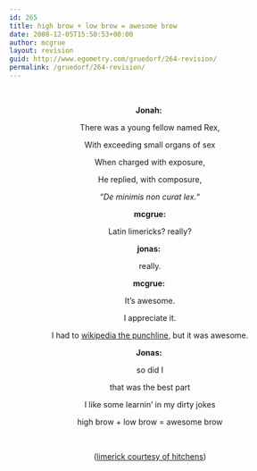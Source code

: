 ```yaml
---
id: 265
title: high brow + low brow = awesome brow
date: 2008-12-05T15:50:53+00:00
author: mcgrue
layout: revision
guid: http://www.egometry.com/gruedorf/264-revision/
permalink: /gruedorf/264-revision/
---
```

 

<p style="text-align: center; ">
  <strong>Jonah:</strong> 
</p>

<p style="text-align: center; ">
  There was a young fellow named Rex,
</p>

<p style="text-align: center; ">
  With exceeding small organs of sex
</p>

<p style="text-align: center; ">
  When charged with exposure,
</p>

<p style="text-align: center; ">
  He replied, with composure,
</p>

<p style="text-align: center; ">
  &#8220;<em>De minimis non curat lex.</em>&#8220;
</p>

<p style="text-align: center; ">
  <strong>mcgrue:</strong>
</p>

<p style="text-align: center; ">
  Latin limericks? really?
</p>

<p style="text-align: center; ">
  <strong>jonas:</strong> 
</p>

<p style="text-align: center; ">
  really.
</p>

<p style="text-align: center; ">
  <strong>mcgrue: </strong>
</p>

<p style="text-align: center; ">
  It&#8217;s awesome.
</p>

<p style="text-align: center; ">
  I appreciate it.
</p>

<p style="text-align: center; ">
  I had to <a href="http://en.wikipedia.org/wiki/De_minimis">wikipedia the punchline</a>, but it was awesome.
</p>

<p style="text-align: center; ">
  <strong>Jonas: </strong>
</p>

<p style="text-align: center; ">
  so did I
</p>

<p style="text-align: center; ">
  that was the best part
</p>

<p style="text-align: center; ">
  I like some learnin&#8217; in my dirty jokes
</p>

<p style="text-align: center; ">
  high brow + low brow = awesome brow
</p>

<p style="text-align: center; ">
   
</p>

<p style="text-align: center; ">
  (<a href="http://www.youtube.com/watch?v=swJbelp1IG0&feature=related">limerick courtesy of hitchens</a>)
</p>

<p style="text-align: center; ">
   
</p>